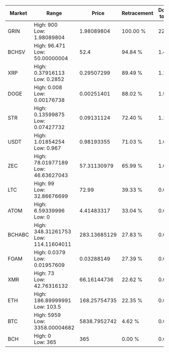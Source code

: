 | Market | Range | Price| Retracement | Doubles to 50% |
| --- | --- | --- | --- | --- |
| GRIN | High: 900<br />Low: 1.98089804 | 1.98089804 | 100.00 % | 227.67 |
| BCHSV | High: 96.471<br />Low: 50.00000004 | 52.4 | 94.84 % | 1.40 |
| XRP | High: 0.37916113<br />Low: 0.2852 | 0.29507299 | 89.49 % | 1.13 |
| DOGE | High: 0.008<br />Low: 0.00176738 | 0.00251401 | 88.02 % | 1.94 |
| STR | High: 0.13599875<br />Low: 0.07427732 | 0.09131124 | 72.40 % | 1.15 |
| USDT | High: 1.01854254<br />Low: 0.967 | 0.98193355 | 71.03 % | 1.01 |
| ZEC | High: 78.01977189<br />Low: 46.63627043 | 57.31130979 | 65.99 % | 1.09 |
| LTC | High: 99<br />Low: 32.86676699 | 72.99 | 39.33 % | 0.00 |
| ATOM | High: 6.59339996<br />Low: 0 | 4.41483317 | 33.04 % | 0.00 |
| BCHABC | High: 348.31261753<br />Low: 114.11604011 | 283.13685129 | 27.83 % | 0.00 |
| FOAM | High: 0.0379<br />Low: 0.01957609 | 0.03288149 | 27.39 % | 0.00 |
| XMR | High: 73<br />Low: 42.76316132 | 66.16144736 | 22.62 % | 0.00 |
| ETH | High: 186.89999991<br />Low: 103.5 | 168.25754735 | 22.35 % | 0.00 |
| BTC | High: 5959<br />Low: 3358.00004682 | 5838.7952742 | 4.62 % | 0.00 |
| BCH | High: 0<br />Low: 365 | 365 | 0.00 % | 0.00 |
